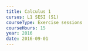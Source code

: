 ```yaml
---
title: Calculus 1
cursus: L1 SESI (S1)
courseType: Exercise sessions
courseHours: 15
year: 2016
date: 2016-09-01
---
```

